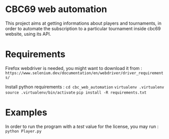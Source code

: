 # CBC69 web automation

This project aims at getting informations about players and tournaments, in order to automate the subscription to a particular tournament inside cbc69 website, using its API.

# Requirements 

Firefox webdriver is needed, you might want to download it from :
`https://www.selenium.dev/documentation/en/webdriver/driver_requirements/`

Install python requirements :
`cd cbc_web_automation`
`virtualenv .virtualenv`
`source .virtualenv/bin/activate`
`pip install -R requirements.txt`

# Examples 

In order to run the program with a *test* value for the license, you may run :
`python Player.py`